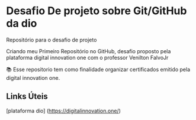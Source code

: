 # Desafio De projeto sobre Git/GitHub da dio
Repositório para o desafio de projeto 


Criando meu Primeiro Repositório no GitHub, desafio proposto pela plataforma digital innovation one com o professor Venilton FalvoJr



📚 Esse repositorio tem como finalidade organizar certificados emitido pela digital innovation one.


## Links Úteis 
[plataforma dio] (https://digitalinnovation.one/)

